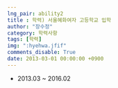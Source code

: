 ```yaml
---
lng_pair: ability2
title : 학력) 서울혜화여자 고등학교 입학
author: "장수정"
category: 학력사항
tags: [학력]
img: ":hyehwa.jfif"
comments_disable: True
date: 2013-03-01 00:00:00 +0900
---
```


- 2013.03 ~ 2016.02